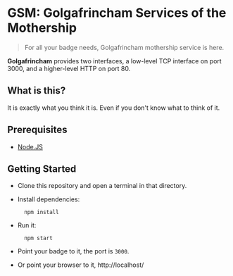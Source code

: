 # GSM: Golgafrincham Services of the Mothership

> For all your badge needs, Golgafrincham mothership service is here.

**Golgafrincham** provides two interfaces, a low-level TCP interface on port 3000, and a higher-level HTTP on port 80.

## What is this?

It is exactly what you think it is. Even if you don't know what to think of it.

## Prerequisites

* [Node.JS](https://nodejs.org/)

## Getting Started

* Clone this repository and open a terminal in that directory.
* Install dependencies:

        npm install

* Run it:

        npm start

* Point your badge to it, the port is `3000`.
* Or point your browser to it, http://localhost/
